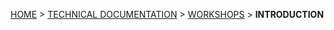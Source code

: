 [HOME](Home) > [TECHNICAL DOCUMENTATION](technical-documentation) > [WORKSHOPS](workshops) > **INTRODUCTION**